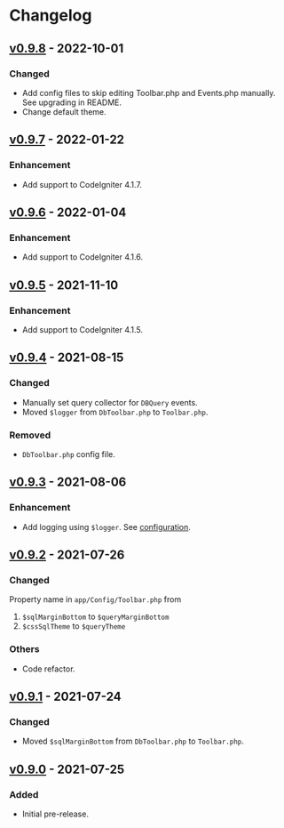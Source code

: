 # Changelog

## [v0.9.8](https://github.com/nfaiz/dbtoolbar/compare/v0.9.7...v0.9.8) - 2022-10-01

### Changed
- Add config files to skip editing Toolbar.php and Events.php manually. See upgrading in README.
- Change default theme.

## [v0.9.7](https://github.com/nfaiz/dbtoolbar/compare/v0.9.6...v0.9.7) - 2022-01-22

### Enhancement
- Add support to CodeIgniter 4.1.7.


## [v0.9.6](https://github.com/nfaiz/dbtoolbar/compare/v0.9.5...v0.9.6) - 2022-01-04

### Enhancement
- Add support to CodeIgniter 4.1.6.


## [v0.9.5](https://github.com/nfaiz/dbtoolbar/compare/v0.9.4...v0.9.5) - 2021-11-10

### Enhancement
- Add support to CodeIgniter 4.1.5.


## [v0.9.4](https://github.com/nfaiz/dbtoolbar/compare/v0.9.3...v0.9.4) - 2021-08-15

### Changed
- Manually set query collector for `DBQuery` events.
- Moved `$logger` from `DbToolbar.php` to `Toolbar.php`.

### Removed
- `DbToolbar.php` config file.


## [v0.9.3](https://github.com/nfaiz/dbtoolbar/compare/v0.9.2...v0.9.3) - 2021-08-06

### Enhancement
- Add logging using `$logger`. See [configuration](readme.md#configuration).


## [v0.9.2](https://github.com/nfaiz/dbtoolbar/compare/v0.9.1...v0.9.2) - 2021-07-26

### Changed
Property name in `app/Config/Toolbar.php` from
1. `$sqlMarginBottom` to `$queryMarginBottom` 
2. `$cssSqlTheme` to `$queryTheme` 

### Others
- Code refactor.


## [v0.9.1](https://github.com/nfaiz/dbtoolbar/compare/v0.9.0...v0.9.1) - 2021-07-24

### Changed
- Moved `$sqlMarginBottom` from `DbToolbar.php` to `Toolbar.php`.


## [v0.9.0](https://github.com/nfaiz/dbtoolbar/releases/tag/v0.9.0) - 2021-07-25

### Added
- Initial pre-release.
